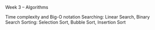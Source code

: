 Week 3 – Algorithms

Time complexity and Big-O notation
Searching: Linear Search, Binary Search
Sorting: Selection Sort, Bubble Sort, Insertion Sort

